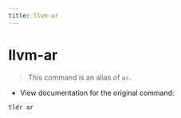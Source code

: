 ```yaml
---
title: llvm-ar
---
```

# llvm-ar

> This command is an alias of `ar`.

- View documentation for the original command:

`tldr ar`
